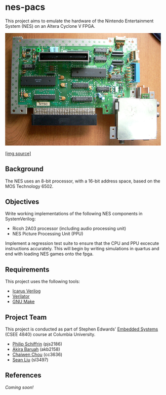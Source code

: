 # nes-pacs

This project aims to emulate the hardware of the Nintendo
Entertainment System (NES) on an Altera Cyclone V FPGA.

![NES mb](img/nes.jpg)

[[img source]](https://133fsb.wordpress.com/2009/11/28/restoring-a-nice-famiclone-part-2)

## Background

The NES uses an 8-bit processor, with a 16-bit address space, based on
the MOS Technology 6502.

## Objectives

Write working implementations of the following NES components in
SystemVerilog:

- Ricoh 2A03 processor (including audio processing unit)
- NES Picture Processing Unit (PPU)

Implement a regression test suite to ensure that the CPU and PPU excecute
instructions accurately. This will begin by writing simulations in quartus
and end with loading NES games onto the fpga.

## Requirements

This project uses the following tools:
- [Icarus Verilog](http://iverilog.icarus.com)
- [Verilator](http://veripool.org/wiki/verilator)
- [GNU Make](https://gnu.org/software/make)

## Project Team

This project is conducted as part of Stephen Edwards' [Embedded
Systems](http://www.cs.columbia.edu/~sedwards/classes/2016/4840-spring/index.html)
(CSEE 4840) course at Columbia University.

- [Philip Schiffrin](https://github.com/nethacker11) (pjs2186)
- [Akira Baruah](https://github.com/akira-baruah) (akb2158)
- [Chaiwen Chou](https://github.com/chaiwen) (cc3636)
- [Sean Liu](https://github.com/seansliu) (sl3497)

## References
*Coming soon!*
